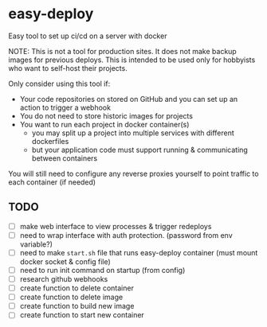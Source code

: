# easy-deploy
Easy tool to set up ci/cd on a server with docker

NOTE: This is not a tool for production sites. It does not make backup images for previous deploys. 
This is intended to be used only for hobbyists who want to self-host their projects. 

Only consider using this tool if:
* Your code repositories on stored on GitHub and you can set up an action to trigger a webhook
* You do not need to store historic images for projects
* You want to run each project in docker container(s)
    * you may split up a project into multiple services with different dockerfiles
    * but your application code must support running & communicating between containers

You will still need to configure any reverse proxies yourself to point traffic to each container (if needed)

## TODO
* [ ] make web interface to view processes & trigger redeploys
* [ ] need to wrap interface with auth protection. (password from env variable?)
* [ ] need to make `start.sh` file that runs easy-deploy container (must mount docker socket & config file)
* [ ] need to run init command on startup (from config)
* [ ] research github webhooks
* [ ] create function to delete container
* [ ] create function to delete image
* [ ] create function to build new image
* [ ] create function to start new container
